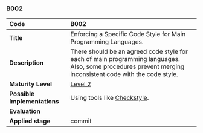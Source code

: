 ### B002

| **Code**           | **B002** |
| :--                | :--      |
| **Title**          | Enforcing a Specific Code Style for Main Programming Languages. |
| **Description**    | There should be an agreed code style for each of main programming languages. Also, some procedures prevent merging inconsistent code with the code style. |
| **Maturity Level** | [Level 2](/LEVELS.html#level-2) |
| **Possible Implementations** | Using tools like [Checkstyle](https://checkstyle.sourceforge.io/). |
| **Evaluation**     | |
| **Applied stage**  | commit |
